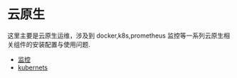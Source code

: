 # 云原生

这里主要是云原生运维，涉及到 docker,k8s,prometheus 监控等一系列云原生相关组件的安装配置与使用问题.

- [监控](cloud_operations/monitor.md)
- [kubernets](cloud_operations/kubernetes.md)
